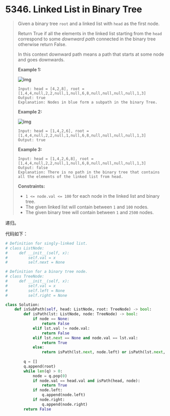 # 5346. Linked List in Binary Tree

> Given a binary tree `root` and a linked list with `head` as the first node. 
>
> Return True if all the elements in the linked list starting from the `head` correspond to some *downward path* connected in the binary tree otherwise return False.
>
> In this context downward path means a path that starts at some node and goes downwards.
>
>  
>
> **Example 1:**
>
> **![img](https://assets.leetcode.com/uploads/2020/02/12/sample_1_1720.png)**
>
> ```
> Input: head = [4,2,8], root = [1,4,4,null,2,2,null,1,null,6,8,null,null,null,null,1,3]
> Output: true
> Explanation: Nodes in blue form a subpath in the binary Tree.  
> ```
>
> **Example 2:**
>
> **![img](https://assets.leetcode.com/uploads/2020/02/12/sample_2_1720.png)**
>
> ```
> Input: head = [1,4,2,6], root = [1,4,4,null,2,2,null,1,null,6,8,null,null,null,null,1,3]
> Output: true
> ```
>
> **Example 3:**
>
> ```
> Input: head = [1,4,2,6,8], root = [1,4,4,null,2,2,null,1,null,6,8,null,null,null,null,1,3]
> Output: false
> Explanation: There is no path in the binary tree that contains all the elements of the linked list from head.
> ```
>
>  
>
> **Constraints:**
>
> - `1 <= node.val <= 100` for each node in the linked list and binary tree.
> - The given linked list will contain between `1` and `100` nodes.
> - The given binary tree will contain between `1` and `2500` nodes.

递归。

代码如下：

```python
# Definition for singly-linked list.
# class ListNode:
#     def __init__(self, x):
#         self.val = x
#         self.next = None

# Definition for a binary tree node.
# class TreeNode:
#     def __init__(self, x):
#         self.val = x
#         self.left = None
#         self.right = None

class Solution:
    def isSubPath(self, head: ListNode, root: TreeNode) -> bool:
        def isPath(lst: ListNode, node: TreeNode) -> bool:
            if node == None:
                return False
            elif lst.val != node.val:
                return False
            elif lst.next == None and node.val == lst.val:
                return True
            else:
                return isPath(lst.next, node.left) or isPath(lst.next, node.right)
        
        q = []
        q.append(root)
        while len(q) > 0:
            node = q.pop(0)
            if node.val == head.val and isPath(head, node):
                return True
            if node.left:
                q.append(node.left)
            if node.right:
                q.append(node.right)
        return False
```

